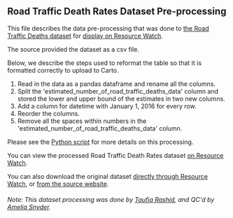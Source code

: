 ## Road Traffic Death Rates Dataset Pre-processing
This file describes the data pre-processing that was done to [the Road Traffic Deaths dataset](http://apps.who.int/gho/data/node.wrapper.imr?x-id=198) for [display on Resource Watch](https://resourcewatch.org/data/explore/3b6f853a-622d-4fff-827c-901b5b4352b0).

The source provided the dataset as a csv file.

Below, we describe the steps used to reformat the table so that it is formatted correctly to upload to Carto.
1. Read in the data as a pandas dataframe and rename all the columns.
2. Split the 'estimated_number_of_road_traffic_deaths_data' column and stored the lower and upper bound of the estimates in two new columns.
3. Add a column for datetime with January 1, 2016 for every row.
4. Reorder the columns.
5. Remove all the spaces within numbers in the 'estimated_number_of_road_traffic_deaths_data' column.

Please see the [Python script](https://github.com/resource-watch/data-pre-processing/blob/master/cit_022_rw1_road_traffic_death_rates/cit_022_rw1_road_traffic_death_rates_processing.py) for more details on this processing.

You can view the processed Road Traffic Death Rates dataset [on Resource Watch](https://resourcewatch.org/data/explore/3b6f853a-622d-4fff-827c-901b5b4352b0).

You can also download the original dataset [directly through Resource Watch](https://wri-public-data.s3.amazonaws.com/resourcewatch/cit_022_rw1_road_traffic_death_rates.zip), or [from the source website](http://apps.who.int/gho/data/node.main.A997?lang=en).

###### Note: This dataset processing was done by [Taufiq Rashid](https://www.wri.org/profile/taufiq-rashid), and QC'd by [Amelia Snyder](https://www.wri.org/profile/amelia-snyder).
